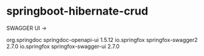 # springboot-hibernate-crud

SWAGGER UI ->


<dependency>
			<groupId>org.springdoc</groupId>
			<artifactId>springdoc-openapi-ui</artifactId>
			<version>1.5.12</version>
		</dependency>
		<dependency>
			<groupId>io.springfox</groupId>
			<artifactId>springfox-swagger2</artifactId>
			<version>2.7.0</version>
		</dependency>
		<dependency>
			<groupId>io.springfox</groupId>
			<artifactId>springfox-swagger-ui</artifactId>
			<version>2.7.0</version>
		</dependency>